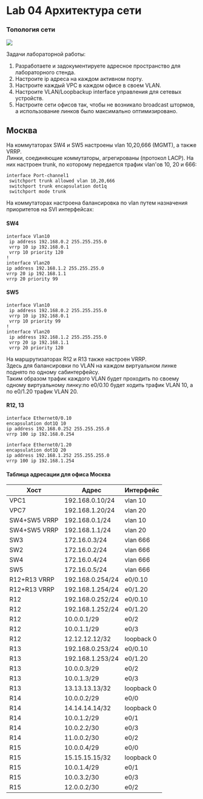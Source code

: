 # Lab 04 Архитектура сети

### Топология сети
<image src="scheme.png">

Задачи лабораторной работы:  
1. Разработаете и задокументируете адресное пространство для лабораторного стенда.  
2. Настроите ip адреса на каждом активном порту.    
3. Настроите каждый VPC в каждом офисе в своем VLAN.  
4. Настроите VLAN/Loopbackup interface управления для сетевых устройств.  
5. Настроите сети офисов так, чтобы не возникало broadcast штормов, а использование линков было максимально оптимизировано. 

## Москва  

На коммутаторах SW4 и SW5 настроены vlan 10,20,666 (MGMT), а также VRRP.  
Линки, соединяющие коммутаторы, агрегированы (протокол LACP). 
На них настроен trunk, по которому передается трафик vlan'ов 10, 20 и 666:
```
interface Port-channel1
 switchport trunk allowed vlan 10,20,666
 switchport trunk encapsulation dot1q
 switchport mode trunk
```
На коммутаторах настроена балансировка по vlan путем назначения приоритетов на SVI интерфейсах:  

#### SW4  
```
interface Vlan10
 ip address 192.168.0.2 255.255.255.0 
 vrrp 10 ip 192.168.0.1  
 vrrp 10 priority 120  
!  
interface Vlan20  
ip address 192.168.1.2 255.255.255.0  
vrrp 20 ip 192.168.1.1  
vrrp 20 priority 99       
```
#### SW5  
```
interface Vlan10  
 ip address 192.168.0.2 255.255.255.0  
 vrrp 10 ip 192.168.0.1  
 vrrp 10 priority 99  
!
interface Vlan20  
 ip address 192.168.1.2 255.255.255.0  
 vrrp 20 ip 192.168.1.1  
 vrrp 20 priority 120
 ```
 
На маршрутизаторах R12 и R13 также настроен VRRP.  
Здесь для балансировки по VLAN на каждом виртуальном линке поднято по одному сабинтерфейсу.  
Таким образом трафик каждого VLAN будет проходить по своему одному виртуальному линку:по e0/0.10 будет ходить трафик VLAN 10, а по e0/1.20 трафик VLAN 20.


#### R12, 13
 ```
 interface Ethernet0/0.10  
 encapsulation dot1Q 10  
 ip address 192.168.0.252 255.255.255.0  
 vrrp 100 ip 192.168.0.254  

interface Ethernet0/1.20  
 encapsulation dot1Q 20  
 ip address 192.168.1.252 255.255.255.0  
 vrrp 100 ip 192.168.1.254  
 ```
 
#### Таблица адресации для офиса Москва
|     Хост     |  Адрес                 | Интерфейс         |
|--------------|------------------------|-------------------| 
|VPC1          |192.168.0.10/24         | vlan 10           |
|VPC7          |192.168.1.20/24         | vlan 20           |
|SW4+SW5 VRRP  |192.168.0.1/24          | vlan 10            |
|SW4+SW5 VRRP  |192.168.1.1/24          | vlan 20            |
|SW3           |172.16.0.3/24          | vlan 666           |
|SW2           |172.16.0.2/24          | vlan 666           |
|SW4           |172.16.0.4/24          | vlan 666           |
|SW5           |172.16.0.5/24          | vlan 666           |
|R12+R13 VRRP  |192.168.0.254/24          | e0/0.10            |
|R12+R13 VRRP  |192.168.1.254/24          | e0/1.20            |
|R12           |192.168.0.252/24          | e0/0.10            |
|R12           |192.168.1.252/24          | e0/1.20            |
|R12           |10.0.0.1/29          |e0/2             |
|R12           |10.0.1.1/29          |e0/3             |
|R12           |12.12.12.12/32          |  loopback 0           |
|R13           |192.168.0.253/24          | e0/0.10            |
|R13           |192.168.1.253/24          | e0/1.20            |
|R13           |10.0.0.3/29          |e0/2             |
|R13           | 10.0.1.3/29         |e0/3             |
|R13           |13.13.13.13/32          |   loopback 0          |
|R14           |10.0.0.2/29          |e0/0             |
|R14           |14.14.14.14/32          |loopback 0             |
|R14           |10.0.1.2/29        |e0/1             |
|R14           |10.0.2.2/30        |e0/3             |
|R14           |11.0.0.2/30        |e0/2             |
|R15           |10.0.0.4/29          |e0/0             |
|R15           |15.15.15.15/32          |loopback 0             |
|R15           |10.0.1.4/29        |e0/1             |
|R15           |10.0.3.2/30        |e0/3             |
|R15           |12.0.0.2/30        |e0/2             |


















